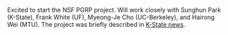 ---
---
Excited to start the NSF PGRP project. Will work closely with Sunghun Park (K-State), Frank White (UF), Myeong-Je Cho (UC-Berkeley), and Hairong Wei (MTU). The project was briefly described in <a href="https://www.k-state.edu/today/announcement.php?id=43475"> K-State news</a>.